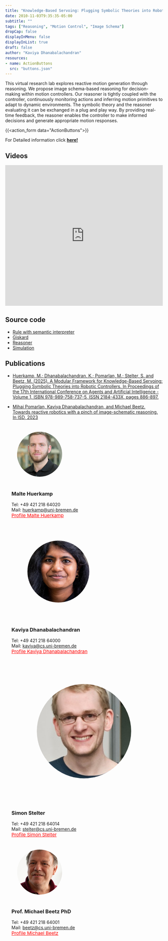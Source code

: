```yaml
---
title: "Knowledge-Based Servoing: Plugging Symbolic Theories into Robotic Controllers"
date: 2010-11-03T9:35:35-05:00
subtitle: ""
tags: ["Reasoning", "Motion Control", "Image Schema"]
dropCap: false
displayInMenu: false
displayInList: true
draft: false
author: "Kaviya Dhanabalachandran"
resources:
- name: ActionButtons
  src: "buttons.json"
---
```


This virtual research lab explores reactive motion generation through reasoning. We propose image schema-based reasoning for decision-making within motion controllers. Our reasoner is tightly coupled with the controller, continuously monitoring actions and inferring motion primitives to adapt to dynamic environments.
The symbolic theory and the reasoner evaluating it can be exchanged in a plug and play way. By providing real-time feedback, the reasoner enables the controller to make informed decisions and generate appropriate motion responses.

{{<action_form data="ActionButtons">}}

<div class="hidde-after-preview">
  For Detailed information click
  <a class="btn btn-success" target="_blank" href="reasoning-based-reactive-motion-generation"><b>here!</b></a>
</div>

<!--more-->

Videos
---

<iframe width="100%" height="450" src="https://www.youtube.com/embed/0wi6gHP-MFU?si=fTgjckZCvXlrWzsQ" title="YouTube video player" frameborder="0" allow="accelerometer; autoplay; clipboard-write; encrypted-media; gyroscope; picture-in-picture; web-share" referrerpolicy="strict-origin-when-cross-origin" allowfullscreen></iframe>

Source code
---
- [Rule with semantic interpreter](https://github.com/kaviyachandran/silkie_ros)
- [Giskard](https://github.com/SemRoCo/giskardpy/tree/mujoco_actions_devel)
- [Reasoner](https://github.com/kaviyachandran/silkie)
- [Simulation](https://github.com/HoangGiang93/mujoco_sim)

Publications
---

- [Huerkamp, M.; Dhanabalachandran, K.; Pomarlan, M.; Stelter, S. and Beetz, M. (2025). A Modular Framework for Knowledge-Based Servoing: Plugging Symbolic Theories into Robotic Controllers.  In Proceedings of the 17th International Conference on Agents and Artificial Intelligence - Volume 1, ISBN 978-989-758-737-5, ISSN 2184-433X, pages 886-897.]()

- [Mihai Pomarlan, Kaviya Dhanabalachandran, and Michael Beetz. Towards reactive robotics with a
pinch of image-schematic reasoning. In ISD, 2023](https://ceur-ws.org/Vol-3511/paper_08.pdf)


<div class="main-well-flex-container" style="margin:20px;align-items: center;">

  <div style="flex:30%;">
      <img src="img/huerkamp.jpg" style="clip-path: circle(40%);">
  </div>

  <div style="flex:70%;">
       <h3> Malte Huerkamp</h3>
    Tel:  +49 421 218 64020 <br>
    Mail:     <a href="mailto:huerkamp@uni-bremen.de">huerkamp@uni-bremen.de</a> <br>
      <a style="color:red" href="https://ai.uni-bremen.de/team/malte_huerkamp">
      <span style="font-size: 15px;">Profile Malte Huerkamp</span>
    </a>
  </div>
</div>

<div class="main-well-flex-container" style="margin:20px;align-items: center;">

  <div style="flex:30%;">
      <img src="img/kaviya2.jpg" style="clip-path: circle(33%);">
  </div>

  <div style="flex:70%;">
       <h3> Kaviya Dhanabalachandran</h3>
    Tel:  +49 421 218 64000 <br>
    Mail:     <a href="mailto:kaviya@cs.uni-bremen.de">kaviya@cs.uni-bremen.de</a> <br>
      <a style="color:red" href="https://ai.uni-bremen.de/team/kaviya_dhanabalachandran">
      <span style="font-size: 15px;">Profile Kaviya Dhanabalachandran</span>
    </a>
  </div>
</div>


<div class="main-well-flex-container" style="margin:20px;align-items: center;">

  <div style="flex:30%;">
      <img src="img/simon.jpg" style="clip-path: circle(33%);">
  </div>

  <div style="flex:70%;">
       <h3> Simon Stelter</h3>
    Tel:  +49 421 218 64014 <br>
    Mail:     <a href="mailto:stelter@cs.uni-bremen.de">stelter@cs.uni-bremen.de</a> <br>
      <a style="color:red" href="https://ai.uni-bremen.de/team/simon_stelter">
      <span style="font-size: 15px;">Profile Simon Stelter</span>
    </a>
  </div>
</div>

<div class="main-well-flex-container" style="margin:20px;align-items: center;">

  <div style="flex:30%;">
      <img src="../../fallschool/mbeetza.jpg" style="clip-path: circle(40%);">
  </div>

  <div style="flex:70%;">
       <h3> Prof. Michael Beetz PhD</h3>
    Tel:  +49 421 218 64001 <br>
    Mail:     <a href="mailto:beetz@cs.uni-bremen.de">beetz@cs.uni-bremen.de</a> <br>
      <a style="color:red" href="https://ai.uni-bremen.de/team/michael_beetz">
      <span style="font-size: 15px;">Profile Michael Beetz</span>
    </a>
  </div>
</div>

